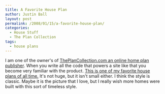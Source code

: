 ```yaml
---
title: A Favorite House Plan
author: Justin Ball
layout: post
permalink: /2008/01/15/a-favorite-house-plan/
categories:
  - House Stuff
  - The Plan Collection
tags:
  - house plans
---
```


I am one of the owner's of [ThePlanCollection.com an online home plan publisher][1]. When you write all the code that powers a site like that you become very familiar with the product. [This is one of my favorite house plans of all time.][2] It's not huge, but it isn't small either. I think the style is classic. Maybe it is the picture that I love, but I really wish more homes were built with this sort of timeless style.

 [1]: http://www.theplancollection.com
 [2]: http://www.theplancollection.com/house-plans/home-plan-3503